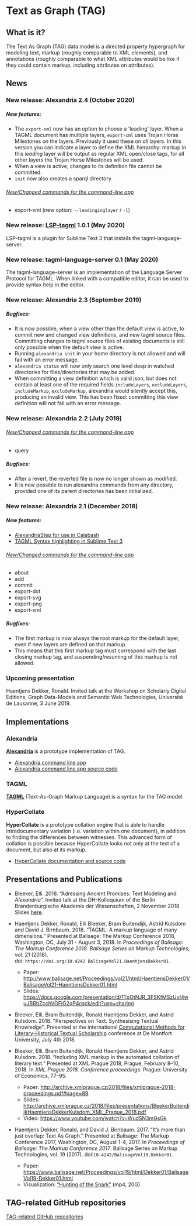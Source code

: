 # Text as Graph (TAG)

## What is it?

The Text As Graph (TAG) data model is a directed property hypergraph for modeling text, markup (roughly comparable to XML elements), and annotations (roughly comparable to what XML attributes would be like if they could contain markup, including attributes on attributes).

## News

### New release: Alexandria 2.4 (October 2020)

##### New features:
- The `export-xml` now has an option to choose a 'leading' layer. When a TAGML document has multiple layers, `export-xml` uses Trojan Horse Milestones on the layers. Previously it used these on *all* layers. In this version you can indicate a layer to define the XML hierarchy: markup in this _leading_ layer will be output as regular XML open/close tags, for all other layers the Trojan Horse Milestones will be used.
- When a view is active, changes to its definition file cannot be committed.
- `init` now also creates a sparql directory.

###### [New/Changed commands for the command-line app](https://huygensing.github.io/alexandria/commands)
- export-xml (new option: `--leadinginglayer` / `-l`)

### New release: [LSP-tagml](https://packagecontrol.io/packages/LSP-tagml) 1.0.1 (May 2020)

LSP-tagml is a plugin for Sublime Text 3 that installs the tagml-language-server.

### New release: tagml-language-server 0.1 (May 2020)

The tagml-language-server is an implementation of the Language Server Protocol for TAGML.
When linked with a compatible editor, it can be used to provide syntax help in the editor. 

### New release: Alexandria 2.3 (September 2019)

##### Bugfixes:
- It is now possible, when a view other than the default view is active, to commit new and changed view definitions, and new tagml source files.
  Committing changes to tagml source files of existing documents is still only possible when the default view is active.
- Running `alexandria init` in your home directory is not allowed and will fail with an error message.
- `alexandria status` will now only search one level deep in watched directories for files/directories that may be added.
- When committing a view definition which is valid json, but does not contain at least one of the required fields `includeLayers`, `excludeLayers`, `includeMarkup`, `excludeMarkup`, alexandria would silently accept this, producing an invalid view.
  This has been fixed: committing this view definition will not fail with an error message.    

### New release: Alexandria 2.2 (July 2019)

###### [New/Changed commands for the command-line app](https://huygensing.github.io/alexandria/commands)
- query

##### Bugfixes:

- After a revert, the reverted file is now no longer shown as modified.
- It is now possible to run alexandria commands from any directory, provided one of its parent directories has been initialized.

### New release: Alexandria 2.1 (December 2018)
                               
##### New features:

- [AlexandriaStep for use in Calabash](https://huygensing.github.io/TAG/TAGML/CALABASH-README)
- [TAGML Syntax highlighting in Sublime Text 3](https://huygensing.github.io/tagml-sublime-syntax/)

###### [New/Changed commands for the command-line app](https://huygensing.github.io/alexandria/commands)
- about
- add
- commit
- export-dot
- export-svg
- export-png
- export-xml 

##### Bugfixes:

- The first markup is now always the root markup for the default layer, even if new layers are defined on that markup.
- This means that this first markup tag must correspond with the last closing markup tag, and suspending/resuming of this markup is not allowed.


### Upcoming presentation

Haentjens Dekker, Ronald. Invited talk at the Workshop on Scholarly Digital Editions, Graph Data-Models and Semantic Web Technologies, Université de Lausanne, 3 June 2019.

## Implementations

### Alexandria
[**Alexandria**](https://huygensing.github.io/alexandria/) is a prototype implementation of TAG. 

* [Alexandria command line app](https://github.com/HuygensING/alexandria#alexandria-command-line-app)
* [Alexandria command line app source code](https://github.com/HuygensING/alexandria)

### TAGML
[**TAGML**](https://github.com/HuygensING/TAG/tree/master/TAGML) (Text-As-Graph Markup Language) is a syntax for the TAG model.

### HyperCollate
**HyperCollate** is a prototype collation engine that is able to handle intradocumentary variation (i.e. variation within one document), in addition to finding the differences between witnesses. This advanced form of collation is possible because HyperCollate looks not only at the text of a document, but also at its markup.

* [HyperCollate documentation and source code](https://huygensing.github.io/hyper-collate/)

## Presentations and Publications

* Bleeker, Elli. 2018. “Adressing Ancient Promises: Text Modeling and _Alexandria_”. Invited talk at the DH-Kolloquium of the Berlin Brandenburgische Akademie der Wissenschaften, 2 November 2018. Slides [here](https://edoc.bbaw.de/frontdoor/index/index/searchtype/latest/docId/2932/).
 
* Haentjens Dekker, Ronald, Elli Bleeker, Bram Buitendijk, Astrid Kulsdom and David J. Birnbaum. 2018. “TAGML: A markup language of many dimensions.” Presented at Balisage: The Markup Conference 2018, Washington, DC, July 31 - August 3, 2018. In _Proceedings of Balisage: The Markup Conference 2018. Balisage Series on Markup Technologies_, vol. 21 (2018).   
doi: `https://doi.org/10.4242 BalisageVol21.HaentjensDekker01.`
	* Paper: <http://www.balisage.net/Proceedings/vol21/html/HaentjensDekker01/BalisageVol21-HaentjensDekker01.html>
	* Slides: <https://docs.google.com/presentation/d/1TpOtNJR_3FSKfMSzUvI4wuJBBbZcchVGFjG2qP4csck/edit?usp=sharing>

* Bleeker, Elli, Bram Buitendijk, Ronald Haentjens Dekker, and Astrid Kulsdom. 2018. "Perspectives on Text. Synthesising Textual Knowledge". Presented at the international [Computational Methods for Literary-Historical Textual Scholarship](http://cts.dmu.ac.uk/events/CMLHTS/) conference at De Montfort University, July 4th 2018.

* Bleeker, Elli, Bram Buitendijk, Ronald Haentjens Dekker, and Astrid Kulsdom. 2018. “Including XML markup in the automated collation of literary text.” Presented at XML Prague 2018, Prague, February 8–10, 2018. In _XML Prague 2018. Conference proceedings._ Prague: University of Economics, 77–95.
	* Paper: <http://archive.xmlprague.cz/2018/files/xmlprague-2018-proceedings.pdf#page=89>.
	* Slides: <http://archive.xmlprague.cz/2018/files/presentations/BleekerBuitendijkHaentjensDekkerKulsdom_XML_Prague_2018.pdf>
	* Video: <https://www.youtube.com/watch?v=WudSN3mGsGk>

* Haentjens Dekker, Ronald, and David J. Birnbaum. 2017. “It’s more than just overlap: Text As Graph.” Presented at Balisage: The Markup Conference 2017, Washington, DC, August 1-4, 2017. In _Proceedings of Balisage: The Markup Conference 2017_. Balisage Series on Markup Technologies, vol. 19 (2017). doi:`10.4242/BalisageVol19.Dekker01`.
	* Paper: <https://www.balisage.net/Proceedings/vol19/html/Dekker01/BalisageVol19-Dekker01.html>
	* Visualization: [“Hunting of the Snark”](snark-fly.mp4) (mp4, 20G)

## TAG-related GitHub repositories

[TAG-related GitHub repositories](repositories.md)
